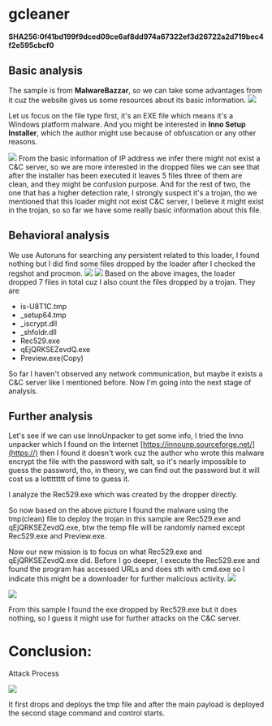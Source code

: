 #    gcleaner
**SHA256:0f41bd199f9dced09ce6af8dd974a67322ef3d26722a2d719bec4f2e595cbcf0**

##   Basic analysis
The sample is from **MalwareBazzar**, so we can take some advantages from it cuz the website gives us some resources about its basic information.
![](https://hackmd.io/_uploads/S14lDPz8h.png)

Let us focus on the file type first, it's an EXE file which means it's a Windows platform malware.
And you might be interested in **Inno Setup Installer**, which the author might use because of obfuscation or any other reasons.

![](https://hackmd.io/_uploads/S1UHcDGL3.png)
From the basic information of IP address we infer there might not exist a C&C server, so we are more interested in the dropped files we can see that after the installer has been executed it leaves 5 files three of them are clean, and they might be confusion purpose. And for the rest of two, the one that has a higher detection rate, I strongly suspect it's a trojan, tho we mentioned that this loader might not exist  C&C server, I believe it might exist in the trojan, so so far we have some really basic information about this file.


##    Behavioral analysis
We use Autoruns for searching any persistent related to this loader, I found nothing but I did find some files dropped by the loader after I checked the regshot and procmon.
![](https://hackmd.io/_uploads/rkfwIBX82.png)
![](https://hackmd.io/_uploads/rkFDUS7Ln.png)
Based on the above images, the loader dropped 7 files in total cuz I also count the files dropped by a trojan.
They are
* is-U8T1C.tmp
* _setup64.tmp
* _iscrypt.dll
* _shfoldr.dll
* Rec529.exe
* qEjQRKSEZevdQ.exe
* Preview.exe(Copy)

So far I haven't observed any network communication, but maybe it exists a C&C server like I mentioned before. Now I'm going into the next stage of analysis.

##    Further analysis
Let's see if we can use InnoUnpacker to get some info, I tried the Inno unpacker which I found on the Internet [https://innounp.sourceforge.net/](https://) then I found it doesn't work cuz the author who wrote this malware encrypt the file with the password with salt, so it's nearly impossible to guess the password, tho, in theory, we can find out the password but it will cost us a lotttttttt of time to guess it.

I analyze the Rec529.exe which was created by the dropper directly.

So now based on the above picture I found the malware using the tmp(clean) file to deploy the trojan in this sample are Rec529.exe and qEjQRKSEZevdQ.exe, btw the temp file will be randomly named except Rec529.exe and Preview.exe.

Now our new mission is to focus on what Rec529.exe and qEjQRKSEZevdQ.exe did. Before I go deeper, I execute the Rec529.exe and found the program has accessed URLs and does sth with cmd.exe so I indicate this might be a downloader for further malicious activity.
![](https://hackmd.io/_uploads/SJ6HF6t8h.png)

![](https://hackmd.io/_uploads/Byc6zAtLh.png)

From this sample I found the exe dropped by Rec529.exe but it does nothing, so I guess it might use for further attacks on the C&C server.

#    Conclusion:


Attack Process

![](https://hackmd.io/_uploads/BJRVBPoU3.png)

It first drops and deploys the tmp file and after the main payload is deployed the second stage command and control starts.